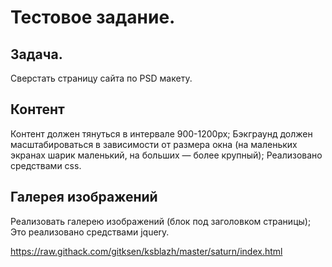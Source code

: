 # Тестовое задание.

## Задача.

Сверстать страницу сайта по PSD макету. 

## Контент 

Контент должен тянуться в интервале 900-1200px;
Бэкграунд должен масштабироваться в зависимости от размера окна (на маленьких экранах шарик маленький, 
на больших — более крупный);
Реализовано средствами css.

## Галерея изображений

Реализовать галерею изображений (блок под заголовком страницы);
Это реализовано средствами jquery.

https://raw.githack.com/gitksen/ksblazh/master/saturn/index.html